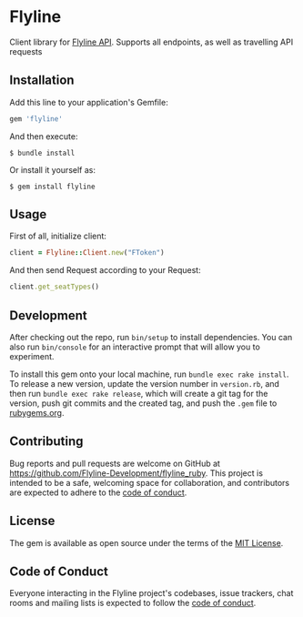 # Flyline

Client library for [Flyline API](https://flyline.io/docs/). Supports all endpoints, as well as travelling API requests

## Installation

Add this line to your application's Gemfile:

```ruby
gem 'flyline'
```

And then execute:

    $ bundle install

Or install it yourself as:

    $ gem install flyline

## Usage

First of all, initialize client:

```ruby
client = Flyline::Client.new("FToken")
```



And then send Request according to your Request:

```ruby
client.get_seatTypes()
```

## Development

After checking out the repo, run `bin/setup` to install dependencies. You can also run `bin/console` for an interactive prompt that will allow you to experiment.

To install this gem onto your local machine, run `bundle exec rake install`. To release a new version, update the version number in `version.rb`, and then run `bundle exec rake release`, which will create a git tag for the version, push git commits and the created tag, and push the `.gem` file to [rubygems.org](https://rubygems.org).

## Contributing

Bug reports and pull requests are welcome on GitHub at https://github.com/Flyline-Development/flyline_ruby. This project is intended to be a safe, welcoming space for collaboration, and contributors are expected to adhere to the [code of conduct](https://github.com/Flyline-Development/flyline_ruby/blob/master/CODE_OF_CONDUCT.md).

## License

The gem is available as open source under the terms of the [MIT License](https://opensource.org/licenses/MIT).

## Code of Conduct

Everyone interacting in the Flyline project's codebases, issue trackers, chat rooms and mailing lists is expected to follow the [code of conduct](https://github.com/Flyline-Development/flyline_ruby/blob/master/CODE_OF_CONDUCT.md).
